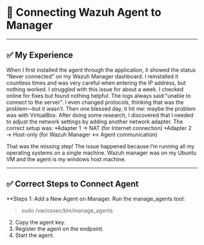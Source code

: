 # 🔗 Connecting Wazuh Agent to Manager

---

## ✅ My Experience
When I first installed the agent through the application, it showed the status “Never connected” on my Wazuh Manager dashboard. I reinstalled it countless times and was very careful when entering the IP address, but nothing worked.
I struggled with this issue for about a week. I checked online for fixes but found nothing helpful. The logs always said:"unable to connect to the server".
I even changed protocols, thinking that was the problem—but it wasn’t.
Then one blessed day, it hit me: maybe the problem was with VirtualBox. After doing some research, I discovered that I needed to adjust the network settings by adding another network adapter. The correct setup was:
•Adapter 1 → NAT (for Internet connection)
•Adapter 2 → Host-only (for Wazuh Manager ↔ Agent communication)

That was the missing step! The issue happened because I’m running all my operating systems on a single machine. Wazuh manager was on my Ubuntu VM and the agent is my windows host machine.


---

## ✅ Correct Steps to Connect Agent

**Steps
1: Add a New Agent on Manager.
Run the manage_agents tool:
>sudo /var/ossec/bin/manage_agents
2. Copy the agent key.
3. Register the agent on the endpoint.
4. Start the agent.


